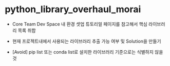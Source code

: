 # python_library_overhaul_morai

* Core Team Dev Space 내 환경 셋업 튜토리얼 페이지를 참고해서 핵심 라이브러리 목록 취합

* 현재 프로젝트내에서 사용되는 라이브러리 추출 가능 여부 및 Solution을 만들기 

* [Avoid] pip list 또는 conda list로 설치한 라이브러리 기준으로는 식별하지 않을 것 


